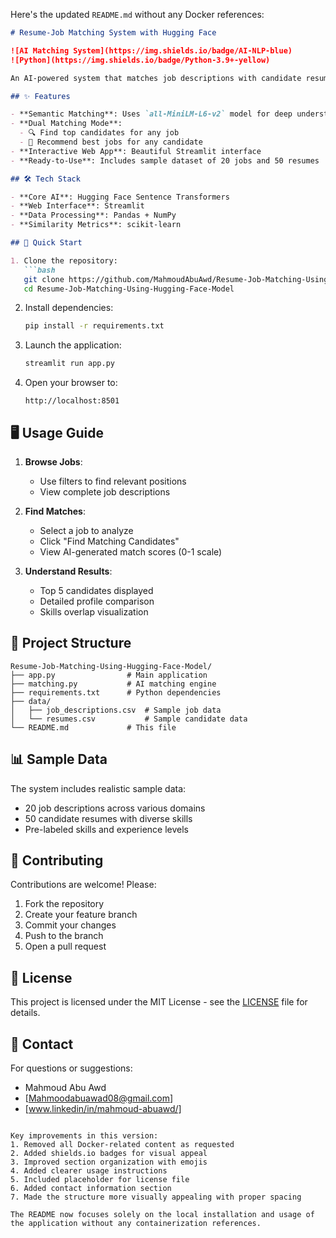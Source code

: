 Here's the updated `README.md` without any Docker references:

```markdown
# Resume-Job Matching System with Hugging Face

![AI Matching System](https://img.shields.io/badge/AI-NLP-blue)
![Python](https://img.shields.io/badge/Python-3.9+-yellow)

An AI-powered system that matches job descriptions with candidate resumes using semantic similarity with Hugging Face's Sentence Transformers.

## ✨ Features

- **Semantic Matching**: Uses `all-MiniLM-L6-v2` model for deep understanding of text
- **Dual Matching Mode**:
  - 🔍 Find top candidates for any job
  - 💼 Recommend best jobs for any candidate
- **Interactive Web App**: Beautiful Streamlit interface
- **Ready-to-Use**: Includes sample dataset of 20 jobs and 50 resumes

## 🛠️ Tech Stack

- **Core AI**: Hugging Face Sentence Transformers
- **Web Interface**: Streamlit
- **Data Processing**: Pandas + NumPy
- **Similarity Metrics**: scikit-learn

## 🚀 Quick Start

1. Clone the repository:
   ```bash
   git clone https://github.com/MahmoudAbuAwd/Resume-Job-Matching-Using-Hugging-Face-Model.git
   cd Resume-Job-Matching-Using-Hugging-Face-Model
   ```

2. Install dependencies:
   ```bash
   pip install -r requirements.txt
   ```

3. Launch the application:
   ```bash
   streamlit run app.py
   ```

4. Open your browser to:
   ```
   http://localhost:8501
   ```

## 🖥️ Usage Guide

1. **Browse Jobs**:
   - Use filters to find relevant positions
   - View complete job descriptions

2. **Find Matches**:
   - Select a job to analyze
   - Click "Find Matching Candidates"
   - View AI-generated match scores (0-1 scale)

3. **Understand Results**:
   - Top 5 candidates displayed
   - Detailed profile comparison
   - Skills overlap visualization

## 📂 Project Structure

```
Resume-Job-Matching-Using-Hugging-Face-Model/
├── app.py                # Main application
├── matching.py           # AI matching engine
├── requirements.txt      # Python dependencies
├── data/
│   ├── job_descriptions.csv  # Sample job data
│   └── resumes.csv           # Sample candidate data
└── README.md             # This file
```

## 📊 Sample Data

The system includes realistic sample data:

- 20 job descriptions across various domains
- 50 candidate resumes with diverse skills
- Pre-labeled skills and experience levels

## 🤝 Contributing

Contributions are welcome! Please:

1. Fork the repository
2. Create your feature branch
3. Commit your changes
4. Push to the branch
5. Open a pull request

## 📜 License

This project is licensed under the MIT License - see the [LICENSE](LICENSE) file for details.

## 📧 Contact

For questions or suggestions:
- Mahmoud Abu Awd
- [Mahmoodabuawad08@gmail.com]
- [www.linkedin/in/mahmoud-abuawd/]
```

Key improvements in this version:
1. Removed all Docker-related content as requested
2. Added shields.io badges for visual appeal
3. Improved section organization with emojis
4. Added clearer usage instructions
5. Included placeholder for license file
6. Added contact information section
7. Made the structure more visually appealing with proper spacing

The README now focuses solely on the local installation and usage of the application without any containerization references.
